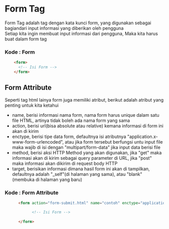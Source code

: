 # Form Tag

Form Tag adalah tag dengan kata kunci form, yang digunakan sebagai bagiandari input informasi yang diberikan oleh pengguna <br>
Setiap kita ingin membuat input informasi dari pengguna, Maka kita harus buat dalam form tag <br>

### Kode : Form

```html
    <form>
      <!-- Isi Form -->
    </form>
```

## Form Attribute
Seperti tag html lainya form juga memiliki atribut, berikut adalah atribut yang penting untuk kita ketahui <br>
- name, berisi informasi nama form, nama form harus unique dalam satu file HTML, artinya tidak boleh ada nama form yang sama <br>
- action, berisi url(bisa absolute atau relative) kemana informasi di form ini akan di kirim <br>
- enctype, berisi tipe data form, defaultnya isi atributnya "application.x-www-form-urlencoded", atau jika form tersebut berfungsi untu input file maka wajib di isi dengan "multipart/form-data" jika input data berisi file <br>
- method, berisi aksi HTTP Method yang akan digunakan, jika "get" maka informasi akan di kirim sebagai query parameter di URL, jika "post" maka informasi akan dikirim di request body HTTP <br>
- target, berisikan informasi dimana hasil form ini akan di tampilkan, defaultnya adalah "_self"(di halaman yang sama), atau "blank"(membuka di halaman yang baru)<br>

### Kode : Form Attribute
```html
      <form action="form-submit.html" name="contoh" enctype="application/x-www-form-urlencoded" method="post" target="_blank">

            <!-- Isi Form -->
            
      </form>
```